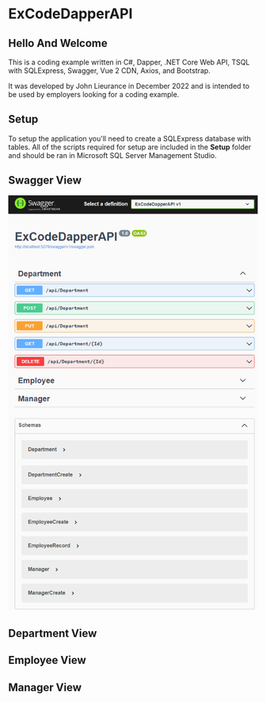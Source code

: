 # ExCodeDapperAPI

## Hello And Welcome
This is a coding example written in C#,  Dapper,  .NET Core Web API, TSQL with SQLExpress, Swagger, Vue 2 CDN, Axios, and Bootstrap.

It was developed by John Lieurance in December 2022 and is intended to be used by employers looking for a coding example.

## Setup
To setup the application you'll need to create a SQLExpress database with tables.
All of the scripts required for setup are included in the **Setup** folder and should be ran in Microsoft SQL Server Management Studio.

## Swagger View
![Swagger View](/READMEIMG/Swagger.PNG)

## Department View

## Employee View

## Manager View

